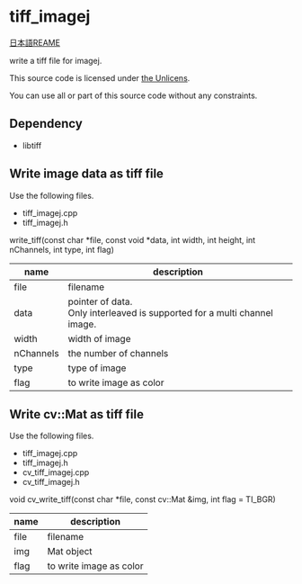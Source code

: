 # tiff_imagej
[日本語REAME](https://github.com/for-tokyo/tiff_imagej/blob/master/README_JA.md)

write a tiff file for imagej.

This source code is licensed under [the Unlicens](http://unlicense.org/).

You can use all or part of this source code without any constraints.


## Dependency
- libtiff


## Write image data as tiff file
Use the following files.
- tiff_imagej.cpp
- tiff_imagej.h	

write_tiff(const char *file, const void *data, int width, int height, int nChannels,
			   int type, int flag)
         
| name | description |
----|---- 
| file | filename |
| data | pointer of data. <br>Only interleaved is supported for a multi channel image. |
| width | width of image |
| nChannels | the number of channels |
| type | type of image |
| flag | to write image as color |

## Write cv::Mat as tiff file
Use the following files.
- tiff_imagej.cpp
- tiff_imagej.h
- cv_tiff_imagej.cpp	
- cv_tiff_imagej.h

void cv_write_tiff(const char *file, const cv::Mat &img, int flag = TI_BGR)

| name | description |
----|---- 
| file | filename |
| img | Mat object |
| flag | to write image as color |


